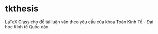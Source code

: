 # tkthesis
LaTeX Class cho đề tài luận văn theo yêu cầu của khoa Toán Kinh Tế - Đại học Kinh tế Quốc dân
